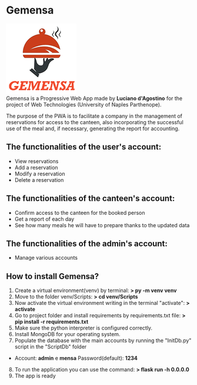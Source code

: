 # Gemensa
![Alt text](static/assets/icons/icon192.png "Logo Gemensa")<br>
Gemensa is a Progressive Web App made by **Luciano d'Agostino** for the project of Web Technologies (University of Naples Parthenope).

The purpose of the PWA is to facilitate a company in the management of reservations for access to the canteen, also incorporating the successful use of the meal and, if necessary, generating the report for accounting.

## The functionalities of the user's account:
* View reservations
* Add a reservation
* Modify a reservation
* Delete a reservation

## The functionalities of the canteen's account:
* Confirm access to the canteen for the booked person
* Get a report of each day
* See how many meals he will have to prepare thanks to the updated data

## The functionalities of the admin's account:
* Manage various accounts


## How to install Gemensa?
1. Create a virtual environment(venv) by terminal: **> py -m venv venv**
2. Move to the folder venv/Scripts: **> cd venv/Scripts**
3. Now activate the virtual environment writing in the terminal "activate": **> activate**
4. Go to project folder and install requirements by requirements.txt file: **> pip install -r requirements.txt**
5. Make sure the python interpreter is configured correctly.
6. Install MongoDB for your operating system.
7. Populate the database with the main accounts by running the "InitDb.py" script in the "ScriptDb" folder
* Account: **admin** e **mensa**  Password(default): **1234**
8. To run the application you can use the command: **> flask run -h 0.0.0.0**
9. The app is ready
